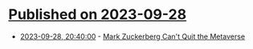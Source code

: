 # [Published on 2023-09-28](index.md)

* [2023-09-28, 20:40:00](https://tech.slashdot.org/story/23/09/28/1851245/mark-zuckerberg-cant-quit-the-metaverse?utm_source=rss1.0mainlinkanon&utm_medium=feed) - [Mark Zuckerberg Can't Quit the Metaverse](https://tech.slashdot.org/story/23/09/28/1851245/mark-zuckerberg-cant-quit-the-metaverse?utm_source=rss1.0mainlinkanon&utm_medium=feed)
